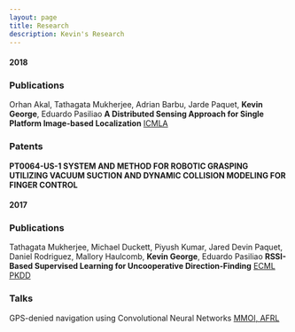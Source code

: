 ```yaml
---
layout: page
title: Research
description: Kevin's Research
---
```



#### 2018

### Publications

Orhan Akal, Tathagata Mukherjee, Adrian Barbu, Jarde Paquet, **Kevin George**, Eduardo Pasiliao **A Distributed Sensing Approach for Single Platform Image-based Localization** [ICMLA](https://www.researchgate.net/publication/328445298_A_Distributed_Sensing_Approach_for_Single_Platform_Image-based_Localization)

### Patents

**PT0064-US-1 SYSTEM AND METHOD FOR ROBOTIC GRASPING UTILIZING VACUUM SUCTION AND DYNAMIC COLLISION MODELING FOR FINGER CONTROL**

#### 2017

### Publications

Tathagata Mukherjee, Michael Duckett, Piyush Kumar, Jared Devin Paquet, Daniel Rodriguez, Mallory Haulcomb, **Kevin George**, Eduardo Pasiliao **RSSI-Based Supervised Learning for Uncooperative Direction-Finding** [ECML PKDD](http://ecmlpkdd2017.ijs.si/papers/paperID329.pdf)


### Talks

GPS-denied navigation using Convolutional Neural Networks [MMOI, AFRL](https://mmo.institute/index.html)
